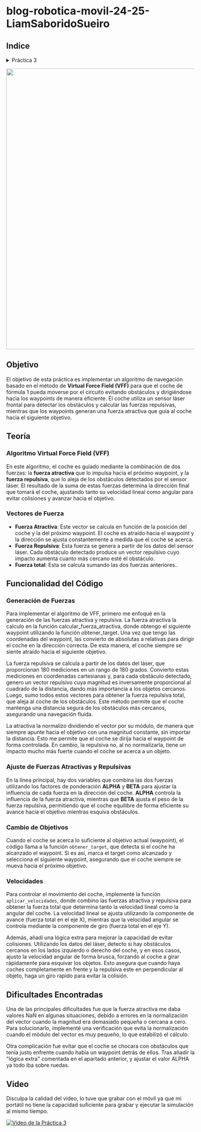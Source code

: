 # blog-robotica-movil-24-25-LiamSaboridoSueiro

## Indice

<details>
<summary>Práctica 3</summary>

- [Objetivo](#objetivo)
- [Teoría](#teoría)
  * [Algoritmo Virtual Force Field (VFF)](#algoritmo-virtual-force-field)
  * [Vectores de Fuerza](#vectores-de-fuerza)
- [Funcionalidad del Código](#funcionalidad-del-código)
  * [Generación de Fuerzas](#generación-de-fuerzas)
  * [Ajuste de Fuerzas Atractivas y Repulsivas](#ajuste-de-fuerzas-atractivas-y-repulsivas)
  * [Cambio de Objetivos](#cambio-de-objetivos)
  * [Velocidades](#velocidades)
- [Dificultades Encontradas](#dificultades-encontradas)
- [Video](#video)

## Práctica 3 - Obstacle Avoidance

</details>
<p align="center">
  <img src="https://github.com/user-attachments/assets/020ecf19-518a-4222-a03a-43d326023946" width="900" height="750">
</p>


## Objetivo

El objetivo de esta práctica es implementar un algoritmo de navegación basado en el método de **Virtual Force Field (VFF)** para que el coche de fórmula 1 pueda moverse por el circuito evitando obstáculos y dirigiéndose hacia los waypoints de manera eficiente. El coche utiliza un sensor láser frontal para detectar los obstáculos y calcular las fuerzas repulsivas, mientras que los waypoints generan una fuerza atractiva que guía al coche hacia el siguiente objetivo.

## Teoría

### Algoritmo Virtual Force Field (VFF)

En este algoritmo, el coche es guiado mediante la combinación de dos fuerzas: la **fuerza atractiva** que lo impulsa hacia el próximo waypoint, y la **fuerza repulsiva**, que lo aleja de los obstáculos detectados por el sensor láser. El resultado de la suma de estas fuerzas determina la dirección final que tomará el coche, ajustando tanto su velocidad lineal como angular para evitar colisiones y avanzar hacia el objetivo.

### Vectores de Fuerza

- **Fuerza Atractiva**: Este vector se calcula en función de la posición del coche y la del próximo waypoint. El coche es atraído hacia el waypoint y la dirección se ajusta constantemente a medida que el coche se acerca.
- **Fuerza Repulsiva**: Esta fuerza se genera a partir de los datos del sensor láser. Cada obstáculo detectado produce un vector repulsivo cuyo impacto aumenta cuanto más cercano esté el obstáculo.
- **Fuerza total**: Esta se calcula sumando las dos fuerzas anteriores..

## Funcionalidad del Código

### Generación de Fuerzas

Para implementar el algoritmo de VFF, primero me enfoqué en la generación de las fuerzas atractiva y repulsiva. La fuerza atractiva la calculo en la función calcular_fuerza_atractiva, donde obtengo el siguiente waypoint utilizando la función obtener_target. Una vez que tengo las coordenadas del waypoint, las convierto de absolutas a relativas para dirigir el coche en la dirección correcta. De esta manera, el coche siempre se siente atraído hacia el siguiente objetivo.

La fuerza repulsiva se calcula a partir de los datos del láser, que proporcionan 180 mediciones en un rango de 180 grados. Convierto estas mediciones en coordenadas cartesianas y, para cada obstáculo detectado, genero un vector repulsivo cuya magnitud es inversamente proporcional al cuadrado de la distancia, dando más importancia a los objetos cercanos. Luego, sumo todos estos vectores para obtener la fuerza repulsiva total, que aleja al coche de los obstáculos. Este método permite que el coche mantenga una distancia segura de los obstáculos más cercanos, asegurando una navegación fluida.

La atractiva la normalizo dividiendo el vector por su módulo, de manera que siempre apunte hacia el objetivo con una magnitud constante, sin importar la distancia. Esto me permite que el coche se dirija hacia el waypoint de forma controlada. En cambio, la repulsiva no, al no normalizarla, tiene un impacto mucho más fuerte cuando el coche se acerca a un objeto.

### Ajuste de Fuerzas Atractivas y Repulsivas

En la línea principal, hay dos variables que combina las dos fuerzas utilizando los factores de ponderación **ALPHA** y **BETA** para ajustar la influencia de cada fuerza en la dirección del coche. **ALPHA** controla la influencia de la fuerza atractiva, mientras que **BETA** ajusta el peso de la fuerza repulsiva, permitiendo que el coche equilibre de forma eficiente su avance hacia el objetivo mientras esquiva obstáculos.


### Cambio de Objetivos

Cuando el coche se acerca lo suficiente al objetivo actual (waypoint), el código llama a la función `obtener_target`, que detecta si el coche ha alcanzado el waypoint. Si es así, marca el target como alcanzado y selecciona el siguiente waypoint, asegurando que el coche siempre se mueva hacia el próximo objetivo.

### Velocidades

Para controlar el movimiento del coche, implementé la función `aplicar_velocidades`, donde combino las fuerzas atractiva y repulsiva para obtener la fuerza total que determina tanto la velocidad lineal como la angular del coche. La velocidad lineal se ajusta utilizando la componente de avance (fuerza total en el eje X), mientras que la velocidad angular se controla mediante la componente de giro (fuerza total en el eje Y).

Además, añadí una lógica extra para mejorar la capacidad de evitar colisiones. Utilizando los datos del láser, detecto si hay obstáculos cercanos en los lados izquierdo o derecho del coche, y en esos casos, ajusto la velocidad angular de forma brusca, forzando al coche a girar rápidamente para esquivar los objetos. Esto asegura que cuando haya coches completamente en frente y la repulsiva este en perpendicular al objeto, haga un giro rapido para evitar la colisión.

## Dificultades Encontradas

Una de las principales dificultades fue que la fuerza atractiva me daba valores NaN en algunas situaciones, debido a errores en la normalización del vector cuando la magnitud era demasiado pequeña o cercana a cero. Para solucionarlo, implementé una verificación que evita la normalización cuando el módulo del vector es muy pequeño, lo que estabilizó el cálculo.

Otra complicación fue evitar que el coche se chocara con obstáculos que tenía justo enfrente cuando había un waypoint detrás de ellos. Tras añadir la "lógica extra" comentada en el apartado anterior, y ajustar el valor ALPHA ya todo iba sobre ruedas.

## Video

Disculpa la calidad del video, lo tuve que grabar con el móvil ya que mi portátil no tiene la capacidad suficiente para grabar y ejecutar la simulación al mismo tiempo.

[![Video de la Práctica 3](https://img.youtube.com/vi/-USR6Nm4pgg/0.jpg)](https://youtu.be/-USR6Nm4pgg?si=KU-xcmtXNo_DHixv)
